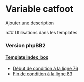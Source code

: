 # Variable catfoot
[Ajouter une description](https://fa-tvars.appspot.com/catfoot)

n## Utilisations dans les templates

### Version phpBB2

#### [Template index_box](subsilver/index_box.md)
* [Début de condition à la ligne 76](../subsilver/index_box.tpl#L76)
* [Fin de condition à la ligne 83](../subsilver/index_box.tpl#L83)